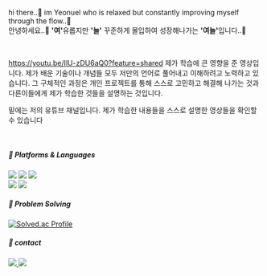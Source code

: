 
hi there..👋 im Yeonuel who is relaxed but constantly improving myself through the flow..🌱 <br>
안녕하세요..👋 <strong>'여'</strong>유롭지만  <strong>'늘'</strong> 꾸준하게 몰입하여 성장해나가는 <strong>'여늘'</strong>입니다..🌱

<br>

https://youtu.be/IlU-zDU6aQ0?feature=shared
제가 학습에 큰 영향을 준 영상입니다. 제가 배운 기술이나 개념들 모두
저만의 언어로 풀어내고 이해하려고 노력하고 있습니다. 
그 구체적인 과정은 개인 프로젝트를 통해 스스로 고민하고 해결해 나가는 것과 
다른이들에게 제가 학습한 것들을 설명하는 것입니다. 

밑에는 저의 유튜브 채널입니다. 제가 학습한 내용들을 스스로 설명한 영상들을 
확인할 수 있습니다 

<br>


##### 📌 Platforms & Languages
<p>
  <img src="https://img.shields.io/badge/java-007396?style=for-the-badge&logo=java&logoColor=white">
  <img src="https://img.shields.io/badge/Python-3776AB?style=for-the-badge&logo=java&logoColor=white">
  <img src="https://img.shields.io/badge/javascript-F7DF1E?style=for-the-badge&logo=javascript&logoColor=black">

  <br>
  
  <img src="https://img.shields.io/badge/spring-6DB33F?style=for-the-badge&logo=spring&logoColor=white"> 
  <img src="https://img.shields.io/badge/Springboot-6DB33F?style=for-the-badge&logo=Springboot&logoColor=white"> 
</p>


##### 📌 Problem Solving
[![Solved.ac Profile](http://mazassumnida.wtf/api/v2/generate_badge?boj=yeonuel)](https://solved.ac/yeonuel/)


##### 📌 contact 
<p>
  <a href="https://yeoneul-tech.tistory.com/" target="_blank"><img src="https://img.shields.io/badge/tistory-000000?style=for-the-badge&logo=tistory&logoColor=white"> 
  <a href="mailto:qwefghnm1212@gmail.com" target="_blank"><img src="https://img.shields.io/badge/gmail-EA4335?style=for-the-badge&logo=tistory&logoColor=white"> 
</p>




